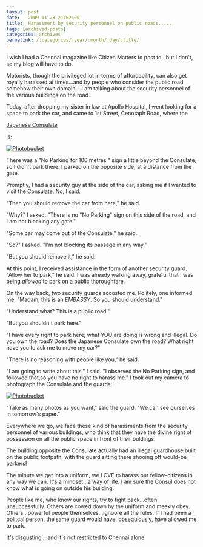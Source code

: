 ```yaml
---
layout: post
date:	2009-11-23 21:02:00
title:  Harassment by security personnel on public roads.....
tags: [archived-posts]
categories: archives
permalink: /:categories/:year/:month/:day/:title/
---
```

I wish I had a Chennai magazine like Citizen Matters to post to...but I don't, so my blog will have to do.

Motorists, though the privileged lot in terms of affordability, can also get royally harassed at times...and by people who consider the public road somehow their own domain....I am talking about the security personnel of the various buildings on the road.

Today, after dropping my sister in law at Apollo Hospital, I went looking for a space to park the car, and came to 1st Street, Cenotaph Road, where the


<a href="http://www.in.emb-japan.go.jp/"> Japanese Consulate </a>

is:

<a href="http://s562.photobucket.com/albums/ss67/pugaippadam/?action=view&current=IMG_8957-1.jpg" target="_blank"><img src="http://i562.photobucket.com/albums/ss67/pugaippadam/IMG_8957-1.jpg" border="0" alt="Photobucket"></a>

<lj-cut text="the incident">


There was a "No Parking for 100 metres " sign a little beyond  the Consulate, so I didn't park there. I parked on the opposite side, at a distance from the gate.

Promptly, I had a security guy at the side of the car, asking me if I wanted to visit the Consulate. No, I said.

"Then you should remove the car from here," he said. 

"Why?" I asked. "There is no "No Parking" sign on this side of the road, and I am not blocking any gate." 

"Some car may come out of the Consulate," he said.

"So?" I asked. "I'm not blocking its passage in any way."

"But you should remove it," he said.

At this point, I received assistance in the form of another security guard. "Allow her to park," he said. I was already walking away, grateful that I was being *allowed* to park on a public thoroughfare.

On the way back, two security guards accosted me. Politely, one informed me, "Madam, this is an *EMBASSY*. So you should understand."

"Understand what? This is a public road."

"But you shouldn't park here."

"I have every right to park here; what YOU are doing is wrong and illegal. Do you own the road? Does the Japanese Consulate own the road? What right have you to ask me to move my car?"

"There is no reasoning with people like you," he said.

"I am going to write about this," I said. "I observed the No Parking sign, and followed that,so you have no right to harass me." I took out my camera to photograph the Consulate and the guards:


<a href="http://s562.photobucket.com/albums/ss67/pugaippadam/?action=view&current=IMG_8958.jpg" target="_blank"><img src="http://i562.photobucket.com/albums/ss67/pugaippadam/IMG_8958.jpg" border="0" alt="Photobucket"></a>

"Take as many photos as you want," said the guard. "We can see ourselves in tomorrow's paper."

Everywhere we go, we face these kind of harassments from the security personnel of various buildings, who think that they have the divine right of possession on all the public space in front of their buldings.

The building opposite the Consulate actually had an illegal guardhouse built on the public footpath, with the guard sitting there shooing off would-be parkers!

</lj-cut>


The minute we get into a uniform, we LOVE to harass our fellow-citizens in any way we can. It's a mindset...a way of life. I am sure the Consul does not know what is going on outside his building.

People like me, who know our rights, try to fight back...often unsuccessfully. Others are cowed down by the uniform and meekly obey. Others...powerful people themselves...ignoore all the rules. If I had been a politcal person, the same guard would have, obsequiously, have allowed me to park.


It's disgusting....and it's not restricted to Chennai alone.
